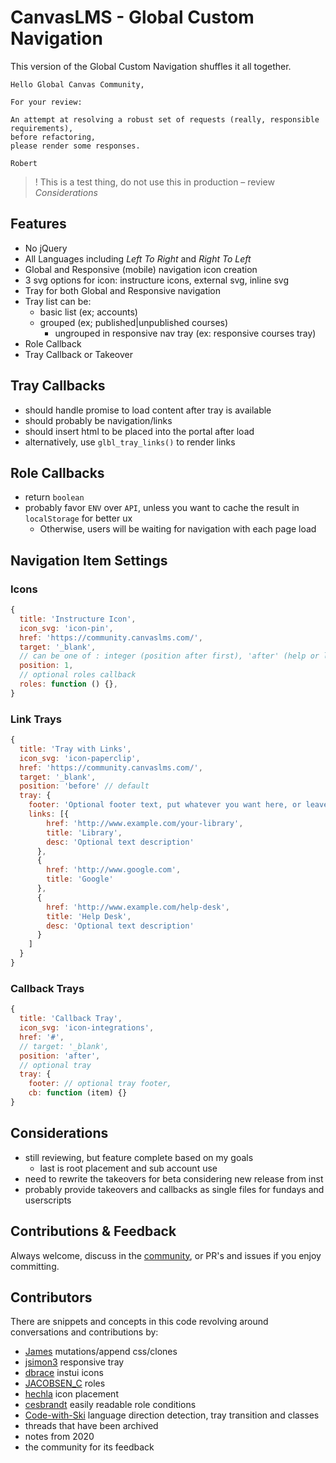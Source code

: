 # CanvasLMS - Global Custom Navigation

This version of the Global Custom Navigation shuffles it all together.

```
Hello Global Canvas Community,

For your review:

An attempt at resolving a robust set of requests (really, responsible requirements),
before refactoring, 
please render some responses.

Robert
```

> ! This is a test thing, do not use this in production – review _Considerations_

## Features
  - No jQuery
  - All Languages including _Left To Right_ and _Right To Left_
  - Global and Responsive (mobile) navigation icon creation
  - 3 svg options for icon: instructure icons, external svg, inline svg
  - Tray for both Global and Responsive navigation
  - Tray list can be:
      - basic list (ex; accounts)
      - grouped (ex; published|unpublished courses)
        - ungrouped in responsive nav tray (ex: responsive courses tray)
  - Role Callback
  - Tray Callback or Takeover

## Tray Callbacks

- should handle promise to load content after tray is available
- should probably be navigation/links
- should insert html to be placed into the portal after load
- alternatively, use `glbl_tray_links()` to render links

## Role Callbacks

- return `boolean`
- probably favor `ENV` over `API`, unless you want to cache the result in `localStorage` for better ux
  - Otherwise, users will be waiting for navigation with each page load

## Navigation Item Settings

### Icons
```js
{
  title: 'Instructure Icon',
  icon_svg: 'icon-pin',
  href: 'https://community.canvaslms.com/',
  target: '_blank',
  // can be one of : integer (position after first), 'after' (help or last), 'before' (help or last)
  position: 1, 
  // optional roles callback
  roles: function () {}, 
}
```
### Link Trays
```js
{
  title: 'Tray with Links',
  icon_svg: 'icon-paperclip',
  href: 'https://community.canvaslms.com/',
  target: '_blank',
  position: 'before' // default
  tray: {
    footer: 'Optional footer text, put whatever you want here, or leave it blank.',
    links: [{
        href: 'http://www.example.com/your-library',
        title: 'Library',
        desc: 'Optional text description'
      },
      {
        href: 'http://www.google.com',
        title: 'Google'
      },
      {
        href: 'http://www.example.com/help-desk',
        title: 'Help Desk',
        desc: 'Optional text description'
      }
    ]
  }
}
```

### Callback Trays
```js
{
  title: 'Callback Tray',
  icon_svg: 'icon-integrations',
  href: '#',
  // target: '_blank',
  position: 'after',
  // optional tray
  tray: {
    footer: // optional tray footer,
    cb: function (item) {}
}
```

## Considerations

- still reviewing, but feature complete based on my goals
  - last is root placement and sub account use
- need to rewrite the takeovers for beta considering new release from inst
- probably provide takeovers and callbacks as single files for fundays and userscripts

## Contributions & Feedback
Always welcome, discuss in the [community](https://community.canvaslms.com/t5/Canvas-Developers-Group/Thread-with-space-for-Global-Custom-Navigation/td-p/583803), or PR's and issues if you enjoy committing.

## Contributors
There are snippets and concepts in this code revolving around conversations and contributions by: 
- [James](https://community.canvaslms.com/t5/user/viewprofilepage/user-id/105160) mutations/append css/clones
- [jsimon3](https://community.canvaslms.com/t5/user/viewprofilepage/user-id/685323) responsive tray
- [dbrace](https://community.canvaslms.com/t5/user/viewprofilepage/user-id/375810) instui icons
- [JACOBSEN_C](https://community.canvaslms.com/t5/user/viewprofilepage/user-id/103689) roles
- [hechla](https://community.canvaslms.com/t5/user/viewprofilepage/user-id/521056) icon placement
- [cesbrandt](https://community.canvaslms.com/t5/user/viewprofilepage/user-id/109121) easily readable role conditions
- [Code-with-Ski](https://community.canvaslms.com/t5/user/viewprofilepage/user-id/2432278) language direction detection, tray transition and classes
- threads that have been archived
- notes from 2020
- the community for its feedback